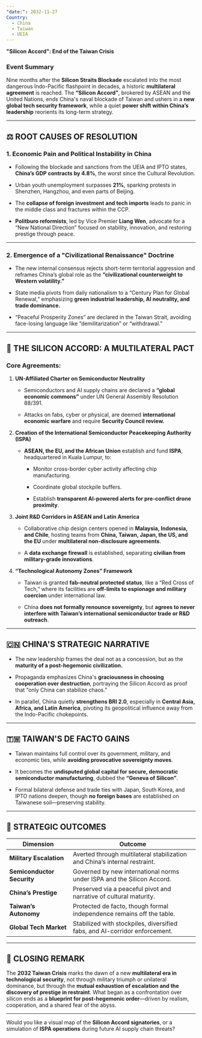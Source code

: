 ```yaml
---
"date:": 2032-11-27
Country:
  - China
  - Taiwan
  - UEIA
---
```

**"Silicon Accord": End of the Taiwan Crisis**

### **Event Summary**

Nine months after the **Silicon Straits Blockade** escalated into the most dangerous Indo-Pacific flashpoint in decades, a historic **multilateral agreement** is reached. The **“Silicon Accord”**, brokered by ASEAN and the United Nations, ends China's naval blockade of Taiwan and ushers in a **new global tech security framework**, while a quiet **power shift within China’s leadership** reorients its long-term strategy.

---

## ⚖️ ROOT CAUSES OF RESOLUTION

### **1. Economic Pain and Political Instability in China**

- Following the blockade and sanctions from the UEIA and IPTO states, **China’s GDP contracts by 4.8%**, the worst since the Cultural Revolution.
    
- Urban youth unemployment surpasses **21%**, sparking protests in Shenzhen, Hangzhou, and even parts of Beijing.
    
- The **collapse of foreign investment and tech imports** leads to panic in the middle class and fractures within the CCP.
    
- **Politburo reformists**, led by Vice Premier **Liang Wen**, advocate for a “New National Direction” focused on stability, innovation, and restoring prestige through peace.
    

---

### **2. Emergence of a "Civilizational Renaissance" Doctrine**

- The new internal consensus rejects short-term territorial aggression and reframes China’s global role as the **“civilizational counterweight to Western volatility.”**
    
- State media pivots from daily nationalism to a “Century Plan for Global Renewal,” emphasizing **green industrial leadership, AI neutrality, and trade dominance.**
    
- “Peaceful Prosperity Zones” are declared in the Taiwan Strait, avoiding face-losing language like “demilitarization” or “withdrawal.”
    

---

## 📜 THE SILICON ACCORD: A MULTILATERAL PACT

### **Core Agreements:**

1. **UN-Affiliated Charter on Semiconductor Neutrality**
    
    - Semiconductors and AI supply chains are declared a **“global economic commons”** under UN General Assembly Resolution 88/391.
        
    - Attacks on fabs, cyber or physical, are deemed **international economic warfare** and require **Security Council review.**
        
2. **Creation of the International Semiconductor Peacekeeping Authority (ISPA)**
    
    - **ASEAN, the EU, and the African Union** establish and fund **ISPA**, headquartered in Kuala Lumpur, to:
        
        - Monitor cross-border cyber activity affecting chip manufacturing.
            
        - Coordinate global stockpile buffers.
            
        - Establish **transparent AI-powered alerts for pre-conflict drone proximity**.
            
3. **Joint R&D Corridors in ASEAN and Latin America**
    
    - Collaborative chip design centers opened in **Malaysia, Indonesia, and Chile**, hosting teams from **China, Taiwan, Japan, the US, and the EU** under **multilateral non-disclosure agreements**.
        
    - A **data exchange firewall** is established, separating **civilian from military-grade innovations**.
        
4. **“Technological Autonomy Zones” Framework**
    
    - Taiwan is granted **fab-neutral protected status**, like a “Red Cross of Tech,” where its facilities are **off-limits to espionage and military coercion** under international law.
        
    - China **does not formally renounce sovereignty**, but **agrees to never interfere with Taiwan’s international semiconductor trade or R&D outreach**.
        

---

## 🇨🇳 CHINA'S STRATEGIC NARRATIVE

- The new leadership frames the deal not as a concession, but as the **maturity of a post-hegemonic civilization.**
    
- Propaganda emphasizes China's **graciousness in choosing cooperation over destruction**, portraying the Silicon Accord as proof that “only China can stabilize chaos.”
    
- In parallel, China quietly **strengthens BRI 2.0**, especially in **Central Asia, Africa, and Latin America**, pivoting its geopolitical influence away from the Indo-Pacific chokepoints.
    

---

## 🇹🇼 TAIWAN'S DE FACTO GAINS

- Taiwan maintains full control over its government, military, and economic ties, while **avoiding provocative sovereignty moves**.
    
- It becomes the **undisputed global capital for secure, democratic semiconductor manufacturing**, dubbed the **“Geneva of Silicon”**.
    
- Formal bilateral defense and trade ties with Japan, South Korea, and IPTO nations deepen, though **no foreign bases** are established on Taiwanese soil—preserving stability.
    

---

## 🧠 STRATEGIC OUTCOMES

|Dimension|Outcome|
|---|---|
|**Military Escalation**|Averted through multilateral stabilization and China’s internal restraint.|
|**Semiconductor Security**|Governed by new international norms under ISPA and the Silicon Accord.|
|**China’s Prestige**|Preserved via a peaceful pivot and narrative of cultural maturity.|
|**Taiwan’s Autonomy**|Protected de facto, though formal independence remains off the table.|
|**Global Tech Market**|Stabilized with stockpiles, diversified fabs, and AI-corridor enforcement.|

---

## 📌 CLOSING REMARK

The **2032 Taiwan Crisis** marks the dawn of a new **multilateral era in technological security**, not through military triumph or unilateral dominance, but through the **mutual exhaustion of escalation and the discovery of prestige in restraint**. What began as a confrontation over silicon ends as a **blueprint for post-hegemonic order**—driven by realism, cooperation, and a shared fear of the abyss.

---

Would you like a visual map of the **Silicon Accord signatories**, or a simulation of **ISPA operations** during future AI supply chain threats?